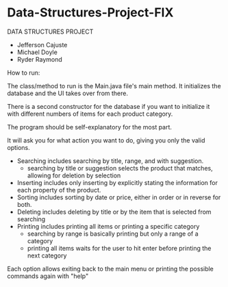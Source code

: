 # Data-Structures-Project-FIX
DATA STRUCTURES PROJECT
- Jefferson Cajuste
- Michael Doyle
- Ryder Raymond

How to run:

The class/method to run is the Main.java file's main method.
It initializes the database and the UI takes over from there.

There is a second constructor for the database if you want to initialize it with different
numbers of items for each product category.

The program should be self-explanatory for the most part.

It will ask you for what action you want to do, giving you only the valid options.
- Searching includes searching by title, range, and with suggestion.
    - searching by title or suggestion selects the product that matches, allowing for deletion by selection
- Inserting includes only inserting by explicitly stating the information for each property of the product.
- Sorting includes sorting by date or price, either in order or in reverse for both.
- Deleting includes deleting by title or by the item that is selected from searching
- Printing includes printing all items or printing a specific category
    - searching by range is basically printing but only a range of a category
    - printing all items waits for the user to hit enter before printing the next category

Each option allows exiting back to the main menu or printing the possible commands again with "help"

